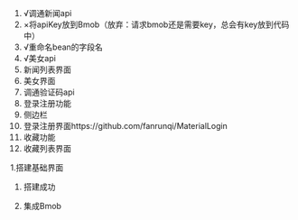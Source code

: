 1. √调通新闻api
1. ×将apiKey放到Bmob（放弃：请求bmob还是需要key，总会有key放到代码中）
1. √重命名bean的字段名
1. √美女api
1. 新闻列表界面
1. 美女界面
1. 调通验证码api
1. 登录注册功能
1. 侧边栏
1. 登录注册界面https://github.com/fanrunqi/MaterialLogin
1. 收藏功能
1. 收藏列表界面

1.搭建基础界面
1. 搭建成功

1. 集成Bmob